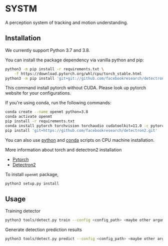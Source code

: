 # SYSTM

A perception system of tracking and motion understanding.

## Installation

We currently support Python 3.7 and 3.8.

You can install the package dependency via vanilla python and pip:

```bash
python3 -m pip install -r requirements.txt \
    -f https://download.pytorch.org/whl/cpu/torch_stable.html
python3 -m pip install 'git+git://github.com/facebookresearch/detectron2.git'
```

This command install pytorch without CUDA. Please look up pytorch website for your configurations.

If you're using conda, run the following commands:

```bash
conda create --name openmt python=3.8
conda activate openmt
pip install -r requirements.txt
conda install pytorch torchvision torchaudio cudatoolkit=11.0 -c pytorch
pip install 'git+https://github.com/facebookresearch/detectron2.git'
```

You can also use [python](./scripts/install_cpu_dep.sh) and [conda](./scripts/install_cpu_conda_dep.sh) scripts on CPU machine installation.

More information about torch and detectron2 installation

- [Pytorch](https://pytorch.org/get-started/locally)
- [Detectron2](https://github.com/facebookresearch/detectron2/blob/master/INSTALL.md)

To install `openmt` package,

```bash
python3 setup.py install
```

## Usage

Training detector

```bash
python3 tools/detect.py train --config <config_path> <maybe other arguments>
```

Generate detection prediction results

```bash
python3 tools/detect.py predict --config <config_path> <maybe other arguments>
```
